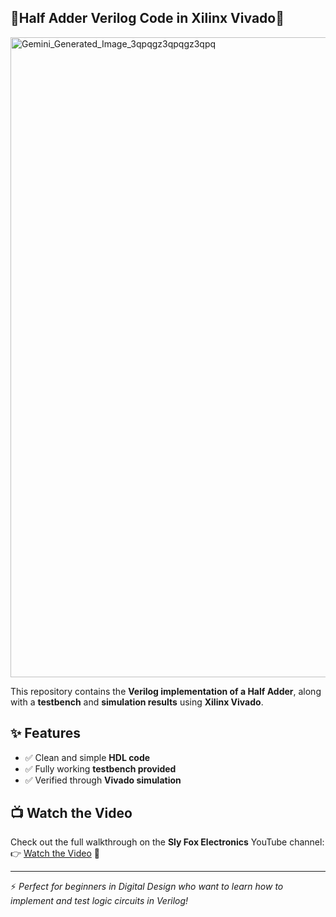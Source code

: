 ## 🦊Half Adder Verilog Code in Xilinx Vivado🦊

<img width="1024" height="1024" alt="Gemini_Generated_Image_3qpqgz3qpqgz3qpq" src="https://github.com/user-attachments/assets/953afca2-70fe-4e5f-b718-0e02b45c3bc7" />

This repository contains the **Verilog implementation of a Half Adder**, along with a **testbench** and **simulation results** using **Xilinx Vivado**.

## ✨ Features
- ✅ Clean and simple **HDL code**
- ✅ Fully working **testbench provided**
- ✅ Verified through **Vivado simulation**

## 📺 Watch the Video
Check out the full walkthrough on the **Sly Fox Electronics** YouTube channel:  
👉 [Watch the Video](https://www.youtube.com/@SlyFoxelectronics) 🎥

---

⚡ *Perfect for beginners in Digital Design who want to learn how to implement and test logic circuits in Verilog!*
